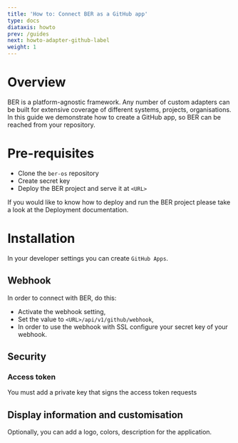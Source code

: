 ```yaml
---
title: 'How to: Connect BER as a GitHub app'
type: docs
diataxis: howto
prev: /guides
next: howto-adapter-github-label
weight: 1
---
```


# Overview
BER is a platform-agnostic framework. Any number of custom adapters can be built for extensive coverage of different systems, projects, organisations. In this guide we demonstrate how to create a GitHub app, so BER can be reached from your repository.

# Pre-requisites
 - Clone the `ber-os` repository
 - Create secret key
 - Deploy the BER project and serve it at `<URL>`

If you would like to know how to deploy and run the BER project please take a look at the Deployment documentation.

# Installation
In your developer settings you can create `GitHub Apps`.

## Webhook
In order to connect with BER, do this:
 - Activate the webhook setting,
 - Set the value to `<URL>/api/v1/github/webhook`,
 - In order to use the webhook with SSL configure your secret key of your webhook.

## Security
### Access token
You must add a private key that signs the access token requests

## Display information and customisation
Optionally, you can add a logo, colors, description for the application.
